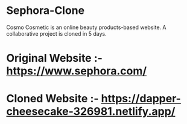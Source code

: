 # Sephora-Clone
Cosmo Cosmetic is an online beauty products-based website. A collaborative project is cloned in 5 days.

# Original Website :- https://www.sephora.com/
# Cloned Website :- https://dapper-cheesecake-326981.netlify.app/
